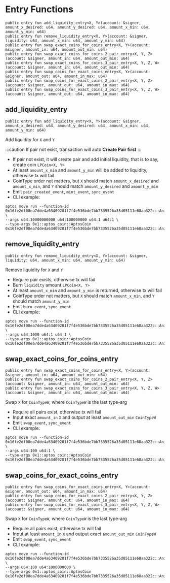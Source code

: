 # Entry Functions
```move
public entry fun add_liquidity_entry<X, Y>(account: &signer, amount_x_desired: u64, amount_y_desired: u64, amount_x_min: u64, amount_y_min: u64)
public entry fun remove_liquidity_entry<X, Y>(account: &signer, liquidity: u64, amount_x_min: u64, amount_y_min: u64)
public entry fun swap_exact_coins_for_coins_entry<X, Y>(account: &signer, amount_in: u64, amount_out_min: u64)
public entry fun swap_exact_coins_for_coins_2_pair_entry<X, Y, Z>(account: &signer, amount_in: u64, amount_out_min: u64)
public entry fun swap_exact_coins_for_coins_3_pair_entry<X, Y, Z, W>(account: &signer, amount_in: u64, amount_out_min: u64)
public entry fun swap_coins_for_exact_coins_entry<X, Y>(account: &signer, amount_out: u64, amount_in_max: u64)
public entry fun swap_coins_for_exact_coins_2_pair_entry<X, Y, Z>(account: &signer, amount_out: u64, amount_in_max: u64)
public entry fun swap_coins_for_exact_coins_3_pair_entry<X, Y, Z, W>(account: &signer, amount_out: u64, amount_in_max: u64)
```

## add_liquidity_entry
```move
public entry fun add_liquidity_entry<X, Y>(account: &signer, amount_x_desired: u64, amount_y_desired: u64, amount_x_min: u64, amount_y_min: u64)
```
Add liquidity for `X` and `Y`

:::caution
If pair not exist, transaction will auto **Create Pair first**
:::

* If pair not exist, it will create pair and add initial liquidity, that is to say, create coin `LPCoin<X, Y>`
* At least `amount_x_min` and `amount_y_min` will be added to liquidity, otherwise tx will fail
* CoinType order not matters, but `X` should match `amount_x_desired` and `amount_x_min`, and `Y` should match `amount_y_desired` and `amount_y_min`
* Emit `pair_created_event`, `mint_event`, `sync_event`
* CLI example:
```
aptos move run --function-id 0x16fe2df00ea7dde4a63409201f7f4e536bde7bb7335526a35d05111e68aa322c::AnimeSwapPoolV1::add_liquidity_entry \
--args u64:10000000000 u64:100000000 u64:1 u64:1 \
--type-args 0x1::aptos_coin::AptosCoin 0x16fe2df00ea7dde4a63409201f7f4e536bde7bb7335526a35d05111e68aa322c::AnimeCoin::ANI
```

## remove_liquidity_entry
```move
public entry fun remove_liquidity_entry<X, Y>(account: &signer, liquidity: u64, amount_x_min: u64, amount_y_min: u64)
```
Remove liquidity for `X` and `Y`
* Require pair exists, otherwise tx will fail
* Burn `liquidity` amount `LPCoin<X, Y>`
* At least `amount_x_min` and `amount_y_min` is returned, otherwise tx will fail
* CoinType order not matters, but `X` should match `amount_x_min`, and `Y` should match `amount_y_min`
* Emit `burn_event`, `sync_event`
* CLI example:
```
aptos move run --function-id 0x16fe2df00ea7dde4a63409201f7f4e536bde7bb7335526a35d05111e68aa322c::AnimeSwapPoolV1::remove_liquidity_entry \
--args u64:1000 u64:1 u64:1 \
--type-args 0x1::aptos_coin::AptosCoin 0x16fe2df00ea7dde4a63409201f7f4e536bde7bb7335526a35d05111e68aa322c::AnimeCoin::ANI
```

## swap_exact_coins_for_coins_entry
```move
public entry fun swap_exact_coins_for_coins_entry<X, Y>(account: &signer, amount_in: u64, amount_out_min: u64)
public entry fun swap_exact_coins_for_coins_2_pair_entry<X, Y, Z>(account: &signer, amount_in: u64, amount_out_min: u64)
public entry fun swap_exact_coins_for_coins_3_pair_entry<X, Y, Z, W>(account: &signer, amount_in: u64, amount_out_min: u64)
```
Swap `X` for `CoinTypeW`, where `CoinTypeW` is the last type-arg
* Require all pairs exist, otherwise tx will fail
* Input exact `amount_in` `X` and output at least `amount_out_min` `CoinTypeW`
* Emit `swap_event`, `sync_event`
* CLI example:
```
aptos move run --function-id 0x16fe2df00ea7dde4a63409201f7f4e536bde7bb7335526a35d05111e68aa322c::AnimeSwapPoolV1::swap_exact_coins_for_coins_entry \
--args u64:100 u64:1 \
--type-args 0x1::aptos_coin::AptosCoin 0x16fe2df00ea7dde4a63409201f7f4e536bde7bb7335526a35d05111e68aa322c::AnimeCoin::ANI
```

## swap_coins_for_exact_coins_entry
```move
public entry fun swap_coins_for_exact_coins_entry<X, Y>(account: &signer, amount_out: u64, amount_in_max: u64)
public entry fun swap_coins_for_exact_coins_2_pair_entry<X, Y, Z>(account: &signer, amount_out: u64, amount_in_max: u64)
public entry fun swap_coins_for_exact_coins_3_pair_entry<X, Y, Z, W>(account: &signer, amount_out: u64, amount_in_max: u64)
```
Swap `X` for `CoinTypeW`, where `CoinTypeW` is the last type-arg
* Require all pairs exist, otherwise tx will fail
* Input at least `amount_in` `X` and output exact `amount_out_min` `CoinTypeW`
* Emit `swap_event`, `sync_event`
* CLI example:
```
aptos move run --function-id 0x16fe2df00ea7dde4a63409201f7f4e536bde7bb7335526a35d05111e68aa322c::AnimeSwapPoolV1::swap_coins_for_exact_coins_entry \
--args u64:100 u64:1000000000 \
--type-args 0x1::aptos_coin::AptosCoin 0x16fe2df00ea7dde4a63409201f7f4e536bde7bb7335526a35d05111e68aa322c::AnimeCoin::ANI
```